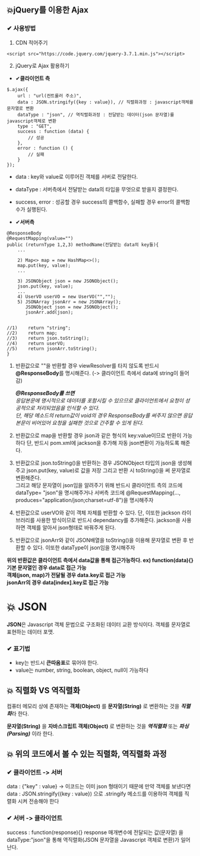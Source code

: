 ## 💥jQuery를 이용한 Ajax


### ✔ 사용방법
1. CDN 적어주기
```
<script src="https://code.jquery.com/jquery-3.7.1.min.js"></script>
```

2. jQuery로 Ajax 활용하기

 - ✔**클라이언트 측**
```
$.ajax({
	url : "url(컨트롤러 주소)",
	data : JSON.stringify({key : value}), // 직렬화과정 : javascript객체를 문자열로 변환
	dataType : "json", // 역직렬화과정 : 전달받는 데이터(json 문자열)를 javascript객체로 변환
	type : "GET",
	success : function (data) {
		// 성공
	},
	error : function () {
		// 실패
	}
});
```
 - data : key와 value로 이루어진 객체를 서버로 전달한다.
 - dataType : 서버측에서 전달받는 data의 타입을 무엇으로 받을지 결정한다.
 - success, error : 성공할 경우 success의 콜백함수, 실패할 경우 error의 콜백함수가 실행된다.
 

 - ✔**서버측**
```
@ResponseBody
@RequestMapping(value="")
public (returnType 1,2,3) methodName(전달받는 data의 key들){
	...
	
	2) Map<> map = new HashMap<>();
	map.put(key, value);
	...
	
	3) JSONObject json = new JSONObject();
	json.put(key, value);
	...
	4) UserVO userVO = new UserVO("","");
	5) JSONArray jsonArr = new JSONArray();
	   JSONObject json = new JSONObject();
	   jsonArr.add(json);
	
	
//1)	return "string";
//2)	return map;
//3)	return json.toString();
//4)	return userVO;
//5)	return jsonArr.toString();
}
```
   
1) 반환값으로 ""을 반환할 경우 viewResolver를 타지 않도록 반드시 **@ResponseBody**를 명시해준다.
	(-> 클라이언트 측에서 data에 string이 들어감)

    ***@ResponseBody를 쓰면***    
    *응답본문에 명시적으로 데이터를 포함시킬 수 있으므로 클라이언트에서 요청이 성공적으로 처리되었음을 인식할 수 있다.*   
    *단, 해당 메소드의 return값이 void의 경우 ResponseBody를 써주지 않으면 응답본문이 비어있어 요청을 실패한 것으로 간주할 수 있게 된다.*   

   
3) 반환값으로 map을 반환할 경우 json과 같은 형식의 key:value이므로 반환이 가능하다 단, 반드시 pom.xml에 jackson을 추가해 자동 json변환이 가능하도록 해준다.
   
4) 반환값으로 json.toString()을 반환하는 경우 JSONObject 타입의 json을 생성해주고 json.put(key, value)로 값을 저장 그리고 반환 시 toString()을 써 문자열로 변환해준다.   
그리고 해당 문자열이 json임을 알려주기 위해 반드시 클라이언트 측의 코드에 dataType= "json"을 명시해주거나 서버측 코드에 @RequestMapping(..., produces="application/json;charset=utf-8")을 명시해주자
      
5) 반환값으로 userVO와 같이 객체 자체를 반환할 수 있다. 단, 이또한 jackson 라이브러리를 사용한 방식이므로 반드시 dependancy를 추가해준다. jackson을 사용하면 객체를 알아서 json형태로 바꿔주게 된다.
   
6) 반환값으로 jsonArr와 같이 JSON배열을 toString()을 이용해 문자열로 변환 후 반환할 수 있다.  이또한 dataType이 json임을 명시해주자
   

**위의 반환값은 클라이언트 측에서 data값을 통해 접근가능하다. ex) function(data){}**   
**기본 문자열인 경우 data로 접근 가능**   
**객체(json, map)가 전달될 경우 data.key로 접근 가능**   
**jsonArr의 경우 data[index].key로 접근 가능**   


# 💥 JSON
**JSON**은 Javascript 객체 문법으로 구조화된 데이터 교환 방식이다. 객체를 문자열로 표현하는 데이터 포맷.

### ✔ 표기법
 - key는 반드시 **큰따옴표**로 묶어야 한다.
 - value는 number, string, boolean, object, null이 가능하다

## 💥 직렬화 VS 역직렬화

컴퓨터 메모리 상에 존재하는 **객체(Object)** 를 **문자열(String)** 로 변환하는 것을 ***직렬화***라 한다.   
   
**문자열(String)** 을 **자바스크립트 객체(Object)** 로 변환하는 것을 ***역직렬화*** 또는 ***파싱(Parsing)*** 이라 한다.   

   
## 💥 위의 코드에서 볼 수 있는 직렬화, 역직렬화 과정

### ✔ 클라이언트 -> 서버
   data : {"key" : value}  -> 이코드는 이미 json 형태이기 때문에 만약 객체를 보낸다면   
   data : JSON.stringify({key : value}) 으로 .stringify 메소드를 이용하여 객체를 직렬화 시켜 전송해야 한다

### ✔ 서버 -> 클라이언트
  success : function(response){} response 매개변수에 전달되는 값(문자열) 을 dataType:"json"을 통해 역직렬화(JSON 문자열을 Javascript 객체로 변환)가 일어난다.


